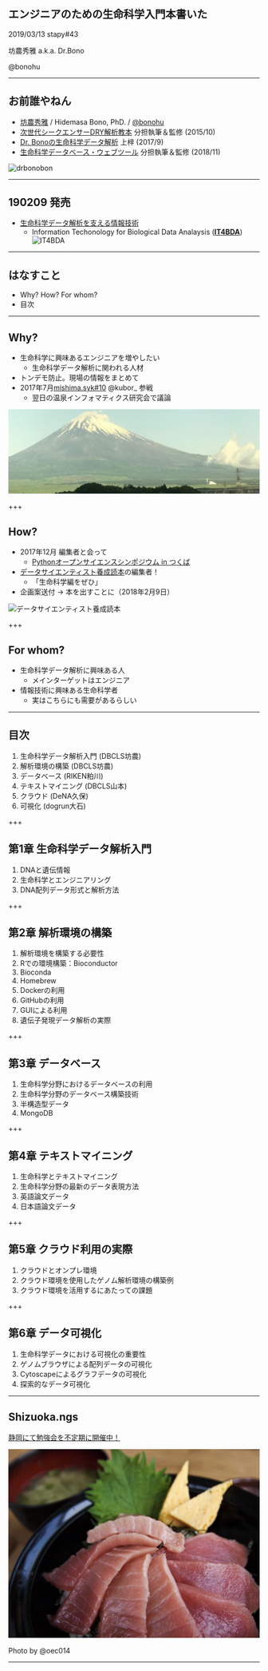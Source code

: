 ## エンジニアのための生命科学入門本書いた

2019/03/13 stapy#43

坊農秀雅 a.k.a. Dr.Bono

@bonohu

---

## お前誰やねん

- [坊農秀雅](http://bonohu.jp/) / Hidemasa Bono, PhD. /  [@bonohu](https://twitter.com/bonohu)
- [次世代シークエンサーDRY解析教本](https://gakken-mesh.jp/book/detail/9784780909203.html) 分担執筆＆監修 (2015/10)
- [Dr. Bonoの生命科学データ解析](http://bonohu.jp/blog/category/drbonobon.html) 上梓 (2017/9)
- [生命科学データベース・ウェブツール](http://bonohu.jp/blog/category/togotv18.html) 分担執筆＆監修 (2018/11)

![drbonobon](https://images-na.ssl-images-amazon.com/images/I/51gwooGvqYL.jpg)

---
## 190209 発売
- [生命科学データ解析を支える情報技術](http://bonohu.jp/blog/category/it4bda.html)
  - Information Techonology for Biological Data Analaysis ([**IT4BDA**](https://twitter.com/hashtag/IT4BDA))
![IT4BDA](http://bonohu.jp/blog/images/IT4BDA.jpg)

---

## はなすこと

- Why? How? For whom?
- 目次

---

## Why?

- 生命科学に興味あるエンジニアを増やしたい
  - 生命科学データ解析に関われる人材
- トンデモ防止。現場の情報をまとめて
- 2017年7月[mishima.syk#10](https://bonohu.wordpress.com/2017/07/09/mishima-syk-10/) @kubor_ 参戦
  - 翌日の温泉インフォマティクス研究会で議論

![御殿場時之栖からの富士山](https://github.com/bonohu/slides/blob/master/images/mtfuji_tokinosumika.jpg?raw=true)

+++

## How?

- 2017年12月 編集者と会って
  - [Pythonオープンサイエンスシンポジウム in つくば](https://startpython.connpass.com/event/70649/)　
- [データサイエンティスト養成読本](https://amzn.to/2D4sPom)の編集者！
  - 「生命科学編をぜひ」
- 企画案送付 → 本を出すことに（2018年2月9日）
 
![データサイエンティスト養成読本](http://image.gihyo.co.jp/assets/images/cover/2016/9784774183602.jpg)

+++

## For whom?

- 生命科学データ解析に興味ある人
  - メインターゲットはエンジニア
- 情報技術に興味ある生命科学者
  - 実はこちらにも需要があるらしい

---

## 目次

1. 生命科学データ解析入門 (DBCLS坊農)
2. 解析環境の構築 (DBCLS坊農)
3. データベース (RIKEN粕川)
4. テキストマイニング (DBCLS山本)
5. クラウド (DeNA久保)
6. 可視化 (dogrun大石)

+++

## 第1章 生命科学データ解析入門

1. DNAと遺伝情報
2. 生命科学とエンジニアリング
3. DNA配列データ形式と解析方法

+++

## 第2章 解析環境の構築

1. 解析環境を構築する必要性
2. Rでの環境構築：Bioconductor
3. Bioconda
4. Homebrew
5. Dockerの利用
6. GitHubの利用
7. GUIによる利用
8. 遺伝子発現データ解析の実際

+++

## 第3章 データベース

1. 生命科学分野におけるデータベースの利用
2. 生命科学分野のデータベース構築技術
3. 半構造型データ
4. MongoDB

+++

## 第4章 テキストマイニング

1. 生命科学とテキストマイニング
2. 生命科学分野の最新のデータ表現方法
3. 英語論文データ
4. 日本語論文データ

+++

## 第5章 クラウド利用の実際

1. クラウドとオンプレ環境
2. クラウド環境を使用したゲノム解析環境の構築例
3. クラウド環境を活用するにあたっての課題

+++ 

## 第6章 データ可視化

1. 生命科学データにおける可視化の重要性
2. ゲノムブラウザによる配列データの可視化
3. Cytoscapeによるグラフデータの可視化
4. 探索的なデータ可視化

---

## Shizuoka.ngs


[静岡にて勉強会を不定期に開催中！](https://shizuoka-ngs.connpass.com/)

![マグロ丼](https://github.com/bonohu/slides/blob/master/images/magurodon.png?raw=true)

Photo by @oec014

---
